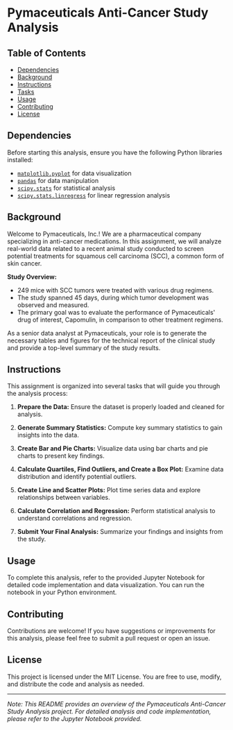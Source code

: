 # Pymaceuticals Anti-Cancer Study Analysis

## Table of Contents

- [Dependencies](#dependencies)
- [Background](#background)
- [Instructions](#instructions)
- [Tasks](#tasks)
- [Usage](#usage)
- [Contributing](#contributing)
- [License](#license)

## Dependencies

Before starting this analysis, ensure you have the following Python libraries installed:

- [`matplotlib.pyplot`](https://matplotlib.org/stable/contents.html) for data visualization
- [`pandas`](https://pandas.pydata.org/docs/) for data manipulation
- [`scipy.stats`](https://docs.scipy.org/doc/scipy/reference/stats.html) for statistical analysis
- [`scipy.stats.linregress`](https://docs.scipy.org/doc/scipy/reference/generated/scipy.stats.linregress.html) for linear regression analysis

## Background

Welcome to Pymaceuticals, Inc.! We are a pharmaceutical company specializing in anti-cancer medications. In this assignment, we will analyze real-world data related to a recent animal study conducted to screen potential treatments for squamous cell carcinoma (SCC), a common form of skin cancer.

**Study Overview:**
- 249 mice with SCC tumors were treated with various drug regimens.
- The study spanned 45 days, during which tumor development was observed and measured.
- The primary goal was to evaluate the performance of Pymaceuticals' drug of interest, Capomulin, in comparison to other treatment regimens.

As a senior data analyst at Pymaceuticals, your role is to generate the necessary tables and figures for the technical report of the clinical study and provide a top-level summary of the study results.

## Instructions

This assignment is organized into several tasks that will guide you through the analysis process:

1. **Prepare the Data:** Ensure the dataset is properly loaded and cleaned for analysis.

2. **Generate Summary Statistics:** Compute key summary statistics to gain insights into the data.

3. **Create Bar and Pie Charts:** Visualize data using bar charts and pie charts to present key findings.

4. **Calculate Quartiles, Find Outliers, and Create a Box Plot:** Examine data distribution and identify potential outliers.

5. **Create Line and Scatter Plots:** Plot time series data and explore relationships between variables.

6. **Calculate Correlation and Regression:** Perform statistical analysis to understand correlations and regression.

7. **Submit Your Final Analysis:** Summarize your findings and insights from the study.

## Usage

To complete this analysis, refer to the provided Jupyter Notebook for detailed code implementation and data visualization. You can run the notebook in your Python environment.

## Contributing

Contributions are welcome! If you have suggestions or improvements for this analysis, please feel free to submit a pull request or open an issue.

## License

This project is licensed under the MIT License. You are free to use, modify, and distribute the code and analysis as needed.

---

*Note: This README provides an overview of the Pymaceuticals Anti-Cancer Study Analysis project. For detailed analysis and code implementation, please refer to the Jupyter Notebook provided.*
